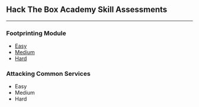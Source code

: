 ## Hack The Box Academy Skill Assessments
---
### Footprinting Module
- [Easy](./assets/footprintingEasy)
- [Medium](./assets/footprintingMedium)
- [Hard](./assets/footprintingHard)

### Attacking Common Services
- Easy
- Medium
- Hard

